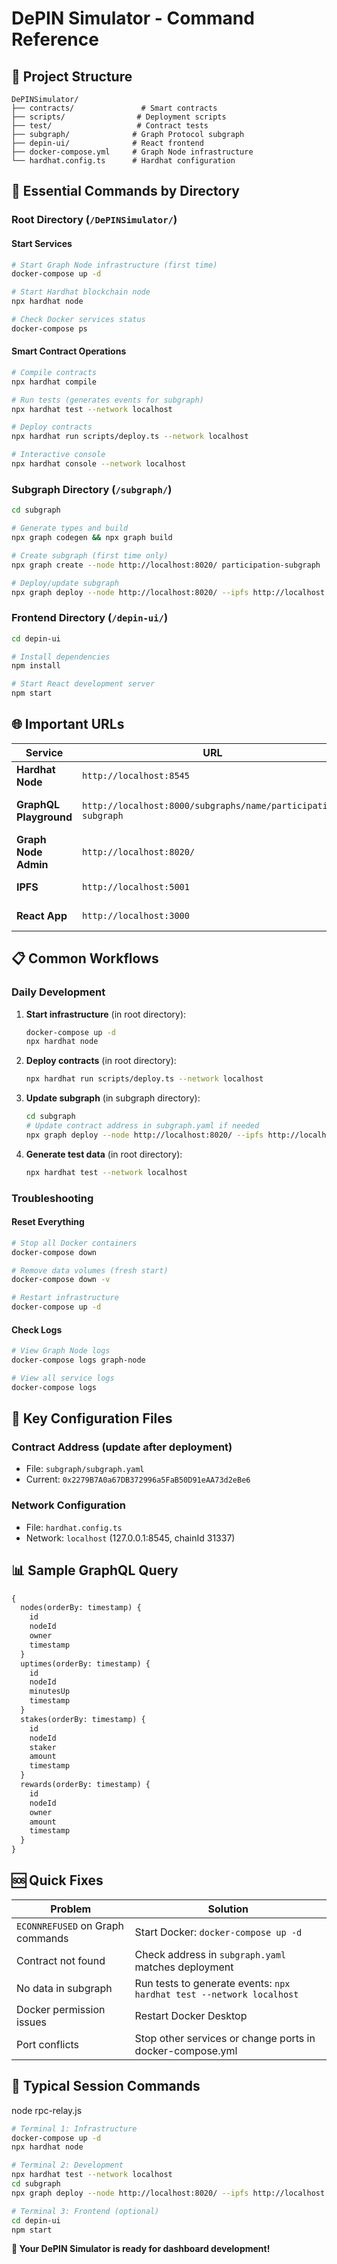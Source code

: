 # DePIN Simulator - Command Reference

## 📁 **Project Structure**
```
DePINSimulator/
├── contracts/               # Smart contracts
├── scripts/                # Deployment scripts
├── test/                   # Contract tests
├── subgraph/              # Graph Protocol subgraph
├── depin-ui/              # React frontend
├── docker-compose.yml     # Graph Node infrastructure
└── hardhat.config.ts      # Hardhat configuration
```

## 🔧 **Essential Commands by Directory**

### **Root Directory (`/DePINSimulator/`)**

#### Start Services
```bash
# Start Graph Node infrastructure (first time)
docker-compose up -d

# Start Hardhat blockchain node
npx hardhat node

# Check Docker services status
docker-compose ps
```

#### Smart Contract Operations
```bash
# Compile contracts
npx hardhat compile

# Run tests (generates events for subgraph)
npx hardhat test --network localhost

# Deploy contracts
npx hardhat run scripts/deploy.ts --network localhost

# Interactive console
npx hardhat console --network localhost
```

### **Subgraph Directory (`/subgraph/`)**
```bash
cd subgraph

# Generate types and build
npx graph codegen && npx graph build

# Create subgraph (first time only)
npx graph create --node http://localhost:8020/ participation-subgraph

# Deploy/update subgraph
npx graph deploy --node http://localhost:8020/ --ipfs http://localhost:5001 participation-subgraph
```

### **Frontend Directory (`/depin-ui/`)**
```bash
cd depin-ui

# Install dependencies
npm install

# Start React development server
npm start
```

## 🌐 **Important URLs**

| Service | URL | Purpose |
|---------|-----|---------|
| **Hardhat Node** | `http://localhost:8545` | Blockchain RPC endpoint |
| **GraphQL Playground** | `http://localhost:8000/subgraphs/name/participation-subgraph` | Query subgraph data |
| **Graph Node Admin** | `http://localhost:8020/` | Subgraph management |
| **IPFS** | `http://localhost:5001` | Decentralized storage |
| **React App** | `http://localhost:3000` | Frontend dashboard |

## 📋 **Common Workflows**

### **Daily Development**
1. **Start infrastructure** (in root directory):
   ```bash
   docker-compose up -d
   npx hardhat node
   ```

2. **Deploy contracts** (in root directory):
   ```bash
   npx hardhat run scripts/deploy.ts --network localhost
   ```

3. **Update subgraph** (in subgraph directory):
   ```bash
   cd subgraph
   # Update contract address in subgraph.yaml if needed
   npx graph deploy --node http://localhost:8020/ --ipfs http://localhost:5001 participation-subgraph
   ```

4. **Generate test data** (in root directory):
   ```bash
   npx hardhat test --network localhost
   ```

### **Troubleshooting**

#### Reset Everything
```bash
# Stop all Docker containers
docker-compose down

# Remove data volumes (fresh start)
docker-compose down -v

# Restart infrastructure
docker-compose up -d
```

#### Check Logs
```bash
# View Graph Node logs
docker-compose logs graph-node

# View all service logs
docker-compose logs
```

## 🎯 **Key Configuration Files**

### **Contract Address** (update after deployment)
- File: `subgraph/subgraph.yaml`
- Current: `0x2279B7A0a67DB372996a5FaB50D91eAA73d2eBe6`

### **Network Configuration**
- File: `hardhat.config.ts`
- Network: `localhost` (127.0.0.1:8545, chainId 31337)

## 📊 **Sample GraphQL Query**
```graphql
{
  nodes(orderBy: timestamp) {
    id
    nodeId
    owner
    timestamp
  }
  uptimes(orderBy: timestamp) {
    id
    nodeId
    minutesUp
    timestamp
  }
  stakes(orderBy: timestamp) {
    id
    nodeId
    staker
    amount
    timestamp
  }
  rewards(orderBy: timestamp) {
    id
    nodeId
    owner
    amount
    timestamp 
  }
}
```

## 🆘 **Quick Fixes**

| Problem | Solution |
|---------|----------|
| `ECONNREFUSED` on Graph commands | Start Docker: `docker-compose up -d` |
| Contract not found | Check address in `subgraph.yaml` matches deployment |
| No data in subgraph | Run tests to generate events: `npx hardhat test --network localhost` |
| Docker permission issues | Restart Docker Desktop |
| Port conflicts | Stop other services or change ports in docker-compose.yml |

## 🔄 **Typical Session Commands**

node rpc-relay.js
```bash
# Terminal 1: Infrastructure
docker-compose up -d
npx hardhat node

# Terminal 2: Development
npx hardhat test --network localhost
cd subgraph
npx graph deploy --node http://localhost:8020/ --ipfs http://localhost:5001 participation-subgraph

# Terminal 3: Frontend (optional)
cd depin-ui
npm start
```

**🎉 Your DePIN Simulator is ready for dashboard development!**

